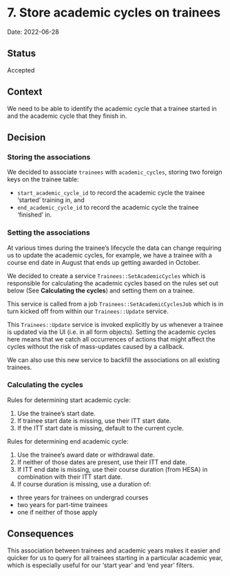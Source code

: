 # 7. Store academic cycles on trainees

Date: 2022-06-28

## Status

Accepted

## Context

We need to be able to identify the academic cycle that a trainee started in and
the academic cycle that they finish in.

## Decision

### Storing the associations

We decided to associate `trainees` with `academic_cycles`, storing two foreign
keys on the trainee table:

* `start_academic_cycle_id` to record the academic cycle the trainee ‘started’
  training in, and
* `end_academic_cycle_id` to record the academic cycle the trainee ‘finished’
  in.

### Setting the associations

At various times during the trainee’s lifecycle the data can change requiring us
to update the academic cycles, for example, we have a trainee with a course end date in
August that ends up getting awarded in October.

We decided to create a service `Trainees::SetAcademicCycles` which is
responsible for calculating the academic cycles based on the rules set out
below (See **Calculating the cycles**) and setting them on a trainee.

This service is called from a job `Trainees::SetAcademicCyclesJob` which is in
turn kicked off from within our `Trainees::Update` service.

This `Trainees::Update` service is invoked explicitly by us whenever a trainee
is updated via the UI (i.e. in all form objects). Setting the academic cycles
here means that we catch all occurrences of actions that might affect the cycles
without the risk of mass-updates caused by a callback.

We can also use this new service to backfill the associations on all existing
trainees.

### Calculating the cycles

Rules for determining start academic cycle:

1. Use the trainee’s start date.
2. If trainee start date is missing, use their ITT start date.
3. If the ITT start date is missing, default to the current cycle.

Rules for determining end academic cycle:

1. Use the trainee’s award date or withdrawal date.
2. If neither of those dates are present, use their ITT end date.
3. If ITT end date is missing, use their course duration (from HESA) in
  combination with their ITT start date.
4. If course duration is missing, use a duration of:

* three years for trainees on undergrad courses
* two years for part-time trainees
* one if neither of those apply

## Consequences

This association between trainees and academic years makes it easier and quicker
for us to query for all trainees starting in a particular academic year, which
is especially useful for our ‘start year’ and ‘end year’ filters.
